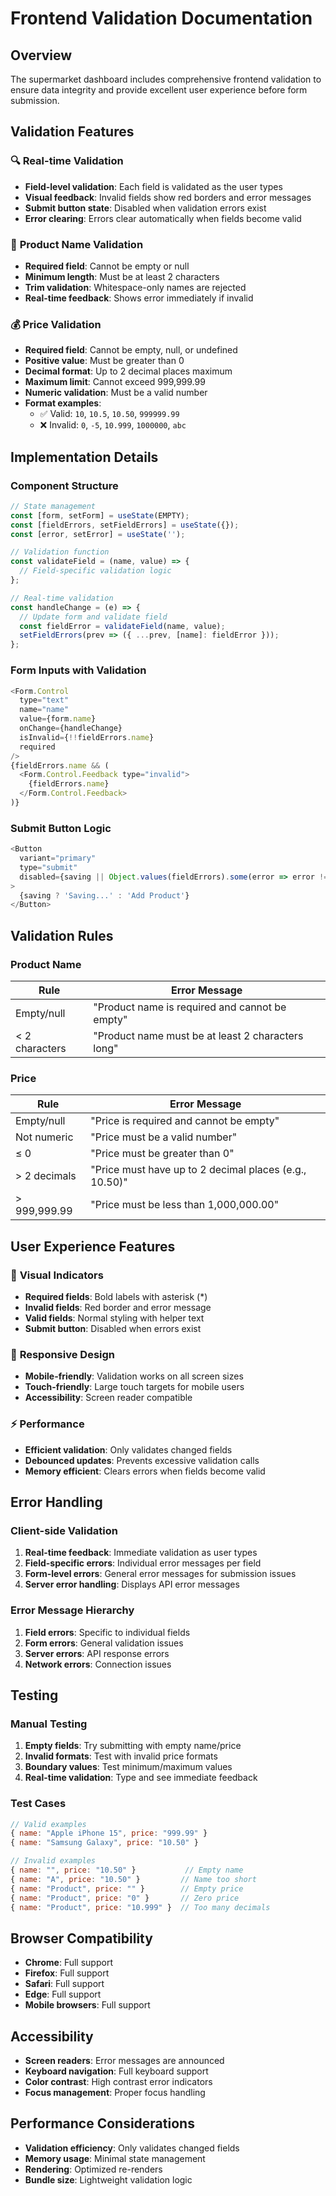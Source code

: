 # Frontend Validation Documentation

## Overview
The supermarket dashboard includes comprehensive frontend validation to ensure data integrity and provide excellent user experience before form submission.

## Validation Features

### 🔍 **Real-time Validation**
- **Field-level validation**: Each field is validated as the user types
- **Visual feedback**: Invalid fields show red borders and error messages
- **Submit button state**: Disabled when validation errors exist
- **Error clearing**: Errors clear automatically when fields become valid

### 📝 **Product Name Validation**
- **Required field**: Cannot be empty or null
- **Minimum length**: Must be at least 2 characters
- **Trim validation**: Whitespace-only names are rejected
- **Real-time feedback**: Shows error immediately if invalid

### 💰 **Price Validation**
- **Required field**: Cannot be empty, null, or undefined
- **Positive value**: Must be greater than 0
- **Decimal format**: Up to 2 decimal places maximum
- **Maximum limit**: Cannot exceed 999,999.99
- **Numeric validation**: Must be a valid number
- **Format examples**: 
  - ✅ Valid: `10`, `10.5`, `10.50`, `999999.99`
  - ❌ Invalid: `0`, `-5`, `10.999`, `1000000`, `abc`

## Implementation Details

### Component Structure
```javascript
// State management
const [form, setForm] = useState(EMPTY);
const [fieldErrors, setFieldErrors] = useState({});
const [error, setError] = useState('');

// Validation function
const validateField = (name, value) => {
  // Field-specific validation logic
};

// Real-time validation
const handleChange = (e) => {
  // Update form and validate field
  const fieldError = validateField(name, value);
  setFieldErrors(prev => ({ ...prev, [name]: fieldError }));
};
```

### Form Inputs with Validation
```javascript
<Form.Control
  type="text"
  name="name"
  value={form.name}
  onChange={handleChange}
  isInvalid={!!fieldErrors.name}
  required
/>
{fieldErrors.name && (
  <Form.Control.Feedback type="invalid">
    {fieldErrors.name}
  </Form.Control.Feedback>
)}
```

### Submit Button Logic
```javascript
<Button 
  variant="primary" 
  type="submit" 
  disabled={saving || Object.values(fieldErrors).some(error => error !== null)}
>
  {saving ? 'Saving...' : 'Add Product'}
</Button>
```

## Validation Rules

### Product Name
| Rule | Error Message |
|------|---------------|
| Empty/null | "Product name is required and cannot be empty" |
| < 2 characters | "Product name must be at least 2 characters long" |

### Price
| Rule | Error Message |
|------|---------------|
| Empty/null | "Price is required and cannot be empty" |
| Not numeric | "Price must be a valid number" |
| ≤ 0 | "Price must be greater than 0" |
| > 2 decimals | "Price must have up to 2 decimal places (e.g., 10.50)" |
| > 999,999.99 | "Price must be less than 1,000,000.00" |

## User Experience Features

### 🎨 **Visual Indicators**
- **Required fields**: Bold labels with asterisk (*)
- **Invalid fields**: Red border and error message
- **Valid fields**: Normal styling with helper text
- **Submit button**: Disabled when errors exist

### 📱 **Responsive Design**
- **Mobile-friendly**: Validation works on all screen sizes
- **Touch-friendly**: Large touch targets for mobile users
- **Accessibility**: Screen reader compatible

### ⚡ **Performance**
- **Efficient validation**: Only validates changed fields
- **Debounced updates**: Prevents excessive validation calls
- **Memory efficient**: Clears errors when fields become valid

## Error Handling

### Client-side Validation
1. **Real-time feedback**: Immediate validation as user types
2. **Field-specific errors**: Individual error messages per field
3. **Form-level errors**: General error messages for submission issues
4. **Server error handling**: Displays API error messages

### Error Message Hierarchy
1. **Field errors**: Specific to individual fields
2. **Form errors**: General validation issues
3. **Server errors**: API response errors
4. **Network errors**: Connection issues

## Testing

### Manual Testing
1. **Empty fields**: Try submitting with empty name/price
2. **Invalid formats**: Test with invalid price formats
3. **Boundary values**: Test minimum/maximum values
4. **Real-time validation**: Type and see immediate feedback

### Test Cases
```javascript
// Valid examples
{ name: "Apple iPhone 15", price: "999.99" }
{ name: "Samsung Galaxy", price: "10.50" }

// Invalid examples
{ name: "", price: "10.50" }           // Empty name
{ name: "A", price: "10.50" }         // Name too short
{ name: "Product", price: "" }        // Empty price
{ name: "Product", price: "0" }       // Zero price
{ name: "Product", price: "10.999" }  // Too many decimals
```

## Browser Compatibility

- **Chrome**: Full support
- **Firefox**: Full support
- **Safari**: Full support
- **Edge**: Full support
- **Mobile browsers**: Full support

## Accessibility

- **Screen readers**: Error messages are announced
- **Keyboard navigation**: Full keyboard support
- **Color contrast**: High contrast error indicators
- **Focus management**: Proper focus handling

## Performance Considerations

- **Validation efficiency**: Only validates changed fields
- **Memory usage**: Minimal state management
- **Rendering**: Optimized re-renders
- **Bundle size**: Lightweight validation logic

